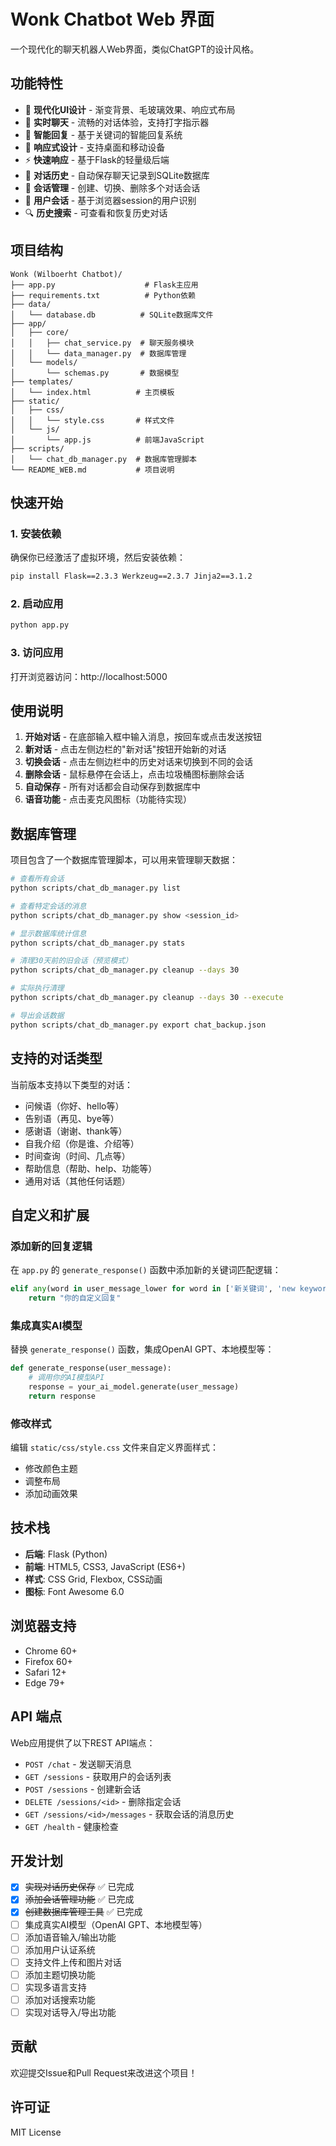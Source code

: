 # Wonk Chatbot Web 界面

一个现代化的聊天机器人Web界面，类似ChatGPT的设计风格。

## 功能特性

- 🎨 **现代化UI设计** - 渐变背景、毛玻璃效果、响应式布局
- 💬 **实时聊天** - 流畅的对话体验，支持打字指示器
- 🤖 **智能回复** - 基于关键词的智能回复系统
- 📱 **响应式设计** - 支持桌面和移动设备
- ⚡ **快速响应** - 基于Flask的轻量级后端
- 💾 **对话历史** - 自动保存聊天记录到SQLite数据库
- 📂 **会话管理** - 创建、切换、删除多个对话会话
- 👤 **用户会话** - 基于浏览器session的用户识别
- 🔍 **历史搜索** - 可查看和恢复历史对话

## 项目结构

```text
Wonk (Wilboerht Chatbot)/
├── app.py                    # Flask主应用
├── requirements.txt          # Python依赖
├── data/
│   └── database.db          # SQLite数据库文件
├── app/
│   ├── core/
│   │   ├── chat_service.py  # 聊天服务模块
│   │   └── data_manager.py  # 数据库管理
│   └── models/
│       └── schemas.py       # 数据模型
├── templates/
│   └── index.html          # 主页模板
├── static/
│   ├── css/
│   │   └── style.css       # 样式文件
│   └── js/
│       └── app.js          # 前端JavaScript
├── scripts/
│   └── chat_db_manager.py  # 数据库管理脚本
└── README_WEB.md           # 项目说明
```

## 快速开始

### 1. 安装依赖

确保你已经激活了虚拟环境，然后安装依赖：

```bash
pip install Flask==2.3.3 Werkzeug==2.3.7 Jinja2==3.1.2
```

### 2. 启动应用

```bash
python app.py
```

### 3. 访问应用

打开浏览器访问：http://localhost:5000

## 使用说明

1. **开始对话** - 在底部输入框中输入消息，按回车或点击发送按钮
2. **新对话** - 点击左侧边栏的"新对话"按钮开始新的对话
3. **切换会话** - 点击左侧边栏中的历史对话来切换到不同的会话
4. **删除会话** - 鼠标悬停在会话上，点击垃圾桶图标删除会话
5. **自动保存** - 所有对话都会自动保存到数据库中
6. **语音功能** - 点击麦克风图标（功能待实现）

## 数据库管理

项目包含了一个数据库管理脚本，可以用来管理聊天数据：

```bash
# 查看所有会话
python scripts/chat_db_manager.py list

# 查看特定会话的消息
python scripts/chat_db_manager.py show <session_id>

# 显示数据库统计信息
python scripts/chat_db_manager.py stats

# 清理30天前的旧会话（预览模式）
python scripts/chat_db_manager.py cleanup --days 30

# 实际执行清理
python scripts/chat_db_manager.py cleanup --days 30 --execute

# 导出会话数据
python scripts/chat_db_manager.py export chat_backup.json
```

## 支持的对话类型

当前版本支持以下类型的对话：

- 问候语（你好、hello等）
- 告别语（再见、bye等）
- 感谢语（谢谢、thank等）
- 自我介绍（你是谁、介绍等）
- 时间查询（时间、几点等）
- 帮助信息（帮助、help、功能等）
- 通用对话（其他任何话题）

## 自定义和扩展

### 添加新的回复逻辑

在 `app.py` 的 `generate_response()` 函数中添加新的关键词匹配逻辑：

```python
elif any(word in user_message_lower for word in ['新关键词', 'new keyword']):
    return "你的自定义回复"
```

### 集成真实AI模型

替换 `generate_response()` 函数，集成OpenAI GPT、本地模型等：

```python
def generate_response(user_message):
    # 调用你的AI模型API
    response = your_ai_model.generate(user_message)
    return response
```

### 修改样式

编辑 `static/css/style.css` 文件来自定义界面样式：

- 修改颜色主题
- 调整布局
- 添加动画效果

## 技术栈

- **后端**: Flask (Python)
- **前端**: HTML5, CSS3, JavaScript (ES6+)
- **样式**: CSS Grid, Flexbox, CSS动画
- **图标**: Font Awesome 6.0

## 浏览器支持

- Chrome 60+
- Firefox 60+
- Safari 12+
- Edge 79+

## API 端点

Web应用提供了以下REST API端点：

- `POST /chat` - 发送聊天消息
- `GET /sessions` - 获取用户的会话列表
- `POST /sessions` - 创建新会话
- `DELETE /sessions/<id>` - 删除指定会话
- `GET /sessions/<id>/messages` - 获取会话的消息历史
- `GET /health` - 健康检查

## 开发计划

- [x] ~~实现对话历史保存~~ ✅ 已完成
- [x] ~~添加会话管理功能~~ ✅ 已完成
- [x] ~~创建数据库管理工具~~ ✅ 已完成
- [ ] 集成真实AI模型（OpenAI GPT、本地模型等）
- [ ] 添加语音输入/输出功能
- [ ] 添加用户认证系统
- [ ] 支持文件上传和图片对话
- [ ] 添加主题切换功能
- [ ] 实现多语言支持
- [ ] 添加对话搜索功能
- [ ] 实现对话导入/导出功能

## 贡献

欢迎提交Issue和Pull Request来改进这个项目！

## 许可证

MIT License
